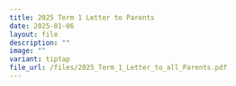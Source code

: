 ```yaml
---
title: 2025 Term 1 Letter to Parents
date: 2025-01-06
layout: file
description: ""
image: ""
variant: tiptap
file_url: /files/2025_Term_1_Letter_to_all_Parents.pdf
---
```

